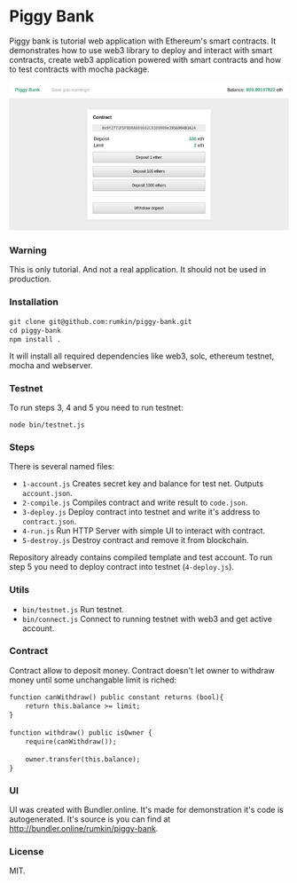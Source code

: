 # Piggy Bank

Piggy bank is tutorial web application with Ethereum's smart contracts.
It demonstrates how to use web3 library to deploy and interact with smart
contracts, create web3 application powered with smart contracts and how
to test contracts with mocha package.

![UI screenshot](docs/screenshot.png)

### Warning

This is only tutorial. And not a real application. It should not
be used in production.

### Installation

```shell
git clone git@github.com:rumkin/piggy-bank.git
cd piggy-bank
npm install .
```

It will install all required dependencies like web3, solc, ethereum testnet,
mocha and webserver.

### Testnet

To run steps 3, 4 and 5 you need to run testnet:

```
node bin/testnet.js
```

### Steps

There is several named files:

* `1-account.js` Creates secret key and balance for test net. Outputs `account.json`.
* `2-compile.js` Compiles contract and write result to `code.json`.
* `3-deploy.js` Deploy contract into testnet and write it's address to `contract.json`.
* `4-run.js` Run HTTP Server with simple UI to interact with contract.
* `5-destroy.js` Destroy contract and remove it from blockchain.

Repository already contains compiled template and test account. To run step
5 you need to deploy contract into testnet (`4-deploy.js`).

### Utils

* `bin/testnet.js` Run testnet.
* `bin/connect.js` Connect to running testnet with web3 and get active account.

### Contract

Contract allow to deposit money. Contract doesn't let owner to withdraw money
until some unchangable limit is riched:

```solidity
function canWithdraw() public constant returns (bool){
    return this.balance >= limit;
}

function withdraw() public isOwner {
    require(canWithdraw());

    owner.transfer(this.balance);
}
```

### UI

UI was created with Bundler.online. It's made for demonstration it's code is autogenerated. It's source is you can find at
http://bundler.online/rumkin/piggy-bank.

### License

MIT.
